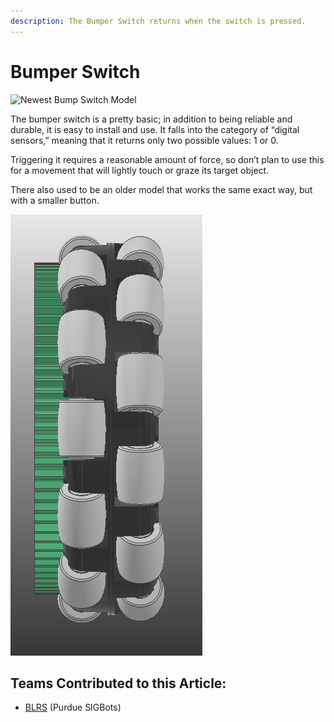 ```yaml
---
description: The Bumper Switch returns when the switch is pressed.
---
```


# Bumper Switch

![Newest Bump Switch Model](../../../.gitbook/assets/276-4858.jpg)

The bumper switch is a pretty basic; in addition to being reliable and durable, it is easy to install and use. It falls into the category of “digital sensors,” meaning that it returns only two possible values: 1 or 0.

Triggering it requires a reasonable amount of force, so don’t plan to use this for a movement that will lightly touch or graze its target object.

There also used to be an older model that works the same exact way, but with a smaller button.

![Older Bump Switch Model](../../../.gitbook/assets/image%20%289%29.png)

## Teams Contributed to this Article:

* [BLRS](https://purduesigbots.com/) \(Purdue SIGBots\)

